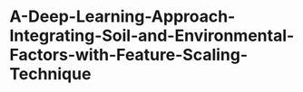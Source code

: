 # A-Deep-Learning-Approach-Integrating-Soil-and-Environmental-Factors-with-Feature-Scaling-Technique